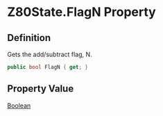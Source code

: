 # Z80State.FlagN Property
## Definition

Gets the add/subtract flag, N.

```c#
public bool FlagN { get; }
```

## Property Value

[Boolean](https://learn.microsoft.com/en-gb/dotnet/api/System.Boolean)
